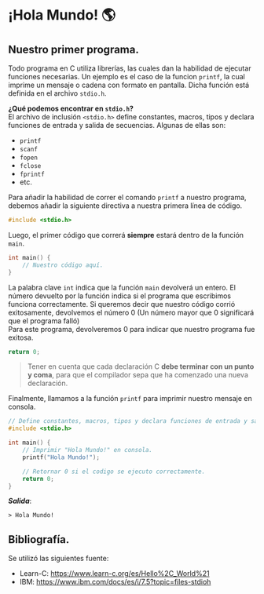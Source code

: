 # ¡Hola Mundo! 🌎
## Nuestro primer programa.
Todo programa en C utiliza librerías, las cuales dan la habilidad de ejecutar funciones necesarias. Un ejemplo es el caso de la funcion `printf`, la cual imprime un mensaje o cadena con formato en pantalla. Dicha función está definida en el archivo `stdio.h`.

**¿Qué podemos encontrar en `stdio.h`?**<br>
El archivo de inclusión `<stdio.h>` define constantes, macros, tipos y declara funciones de entrada y salida de secuencias. Algunas de ellas son:
- `printf`
- `scanf`
- `fopen`
- `fclose`
- `fprintf`
- etc.

Para añadir la habilidad de correr el comando `printf` a nuestro programa, debemos añadir la siguiente directiva a nuestra primera línea de código.
```c
#include <stdio.h>
```

Luego, el primer código que correrá **siempre** estará dentro de la función `main`.
```c
int main() {
    // Nuestro código aquí.
}
```
La palabra clave `int` indica que la función `main` devolverá un entero. El número devuelto por la función indica si el programa que escribimos funciona correctamente. Si queremos decir que nuestro código corrió exitosamente, devolvemos el número 0 (Un número mayor que 0 significará que el programa falló)<br>
Para este programa, devolveremos 0 para indicar que nuestro programa fue exitosa.
```c
return 0;
```

> Tener en cuenta que cada declaración C **debe terminar con un punto y coma**, para que el compilador sepa que ha comenzado una nueva declaración.

Finalmente, llamamos a la función `printf` para imprimir nuestro mensaje en consola.
```c
// Define constantes, macros, tipos y declara funciones de entrada y salida.
#include <stdio.h>

int main() {
    // Imprimir "Hola Mundo!" en consola.
    printf("Hola Mundo!");

    // Retornar 0 si el codigo se ejecuto correctamente.
    return 0;
}
```
***Salida***:
```
> Hola Mundo!
```

## Bibliografía.
Se utilizó las siguientes fuente:
- Learn-C: https://www.learn-c.org/es/Hello%2C_World%21
- IBM: https://www.ibm.com/docs/es/i/7.5?topic=files-stdioh